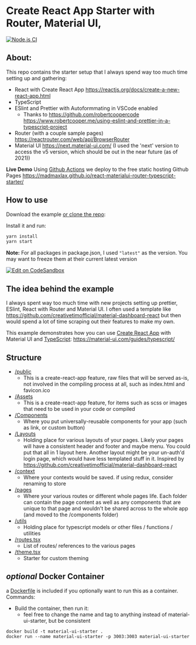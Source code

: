 # Create React App Starter with Router, Material UI, 

[![Node.js CI](https://github.com/madmaxlax/react-materialui-router-typescript-starter/actions/workflows/deploy-to-gh-pages.yml/badge.svg)](https://github.com/madmaxlax/react-materialui-router-typescript-starter/actions/workflows/deploy-to-gh-pages.yml)

## About:

This repo contains the starter setup that I always spend way too much time setting up and gathering:

- React with Create React App https://reactjs.org/docs/create-a-new-react-app.html
- TypeScript
- ESlint and Prettier with Autoformmating in VSCode enabled
  - Thanks to https://github.com/robertcoopercode https://www.robertcooper.me/using-eslint-and-prettier-in-a-typescript-project
- Router (with a couple sample pages) https://reactrouter.com/web/api/BrowserRouter
- Material UI https://next.material-ui.com/ (I used the 'next' version to access the v5 version, which should be out in the near future (as of 2021))

**Live Demo** 
Using [Github Actions](https://github.com/madmaxlax/react-materialui-router-typescript-starter/blob/main/.github/workflows/deploy-to-gh-pages.yml) we deploy to the free static hosting Github Pages
https://madmaxlax.github.io/react-materialui-router-typescript-starter/ 



## How to use

Download the example [or clone the repo](https://github.com/madmaxlax/react-materialui-router-typescript-starter):


Install it and run:

```sh
yarn install
yarn start
```


**Note:**
For all packages in package.json, I used `"latest"` as the version. 
You may want to freeze them at their current latest version 

[![Edit on CodeSandbox](https://codesandbox.io/static/img/play-codesandbox.svg)](https://codesandbox.io/s/github/madmaxlax/react-materialui-router-typescript-starter)

## The idea behind the example

I always spent way too much time with new projects setting up prettier, ESlint, React with Router and Material UI. 
I often used a template like https://github.com/creativetimofficial/material-dashboard-react but then would spend a lot of time scraping out their features to make my own. 

This example demonstrates how you can use [Create React App](https://github.com/facebookincubator/create-react-app) with Material UI and [TypeScript](https://github.com/Microsoft/TypeScript): https://material-ui.com/guides/typescript/

## Structure 

 - [/public](https://github.com/madmaxlax/react-materialui-router-typescript-starter/tree/main/public)
    - This is a create-react-app feature, raw files that will be served as-is, not involved in the compiling process at all, such as index.html and favicon.ico
 - [/Assets](https://github.com/madmaxlax/react-materialui-router-typescript-starter/tree/main/src/assets)
    - This is a create-react-app feature, for items such as scss or images that need to be used in your code or compiled
 - [/Components](https://github.com/madmaxlax/react-materialui-router-typescript-starter/tree/main/src/components)
    - Where you put universally-reusable components for your app (such as link, or custom button)
- [/Layouts](https://github.com/madmaxlax/react-materialui-router-typescript-starter/tree/main/src/layouts)
    - Holding place for various layouts of your pages. Likely your pages will have a consistent header and footer and maybe menu. You could put that all in 1 layout here. Another layout might be your un-auth'd login page, which would have less templated stuff in it. Inspired by https://github.com/creativetimofficial/material-dashboard-react
- [/context](https://github.com/madmaxlax/react-materialui-router-typescript-starter/tree/main/src/context)
    - Where your contexts would be saved. if using redux, consider renaming to store
- [/pages](https://github.com/madmaxlax/react-materialui-router-typescript-starter/tree/main/src/pages)
    - Where your various routes or different whole pages life. Each folder can contain the page content as well as any components that are unique to that page and wouldn't be shared across to the whole app (and moved to the /components folder)
- [/utils](https://github.com/madmaxlax/react-materialui-router-typescript-starter/tree/main/src/utils)
    - Holding place for typescript models or other files / functions / utilities
- [/routes.tsx](https://github.com/madmaxlax/react-materialui-router-typescript-starter/blob/main/src/Routes.tsx)
    - List of routes/ references to the various pages
- [/theme.tsx](https://github.com/madmaxlax/react-materialui-router-typescript-starter/blob/main/src/theme.tsx)
    - Starter for custom theming 

## *optional* Docker Container 

a [Dockerfile](https://github.com/madmaxlax/react-materialui-router-typescript-starter/blob/main/Dockerfile) is included if you optionally want to run this as a container. 
Commands:

 - Build the container, then run it: 
    - feel free to change the name and tag to anything instead of material-ui-starter, but be consistent

```
docker build -t material-ui-starter .
docker run --name material-ui-starter -p 3003:3003 material-ui-starter
```

